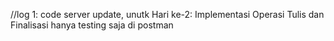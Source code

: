 //log 1: code server update,  unutk Hari ke-2: Implementasi Operasi Tulis dan Finalisasi hanya testing saja di postman